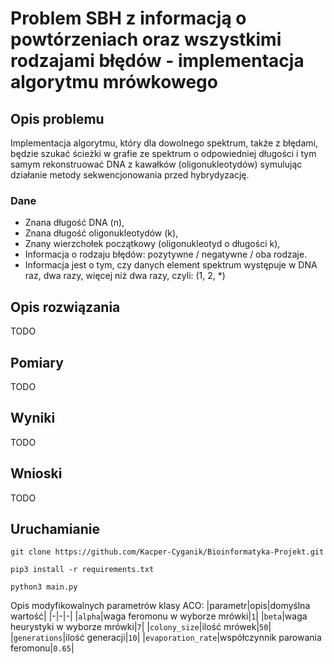 # Problem SBH z informacją o powtórzeniach oraz wszystkimi rodzajami błędów - implementacja algorytmu mrówkowego 

## Opis problemu
Implementacja algorytmu, który dla dowolnego spektrum, także z błędami, będzie szukać ścieżki w grafie ze spektrum o odpowiedniej długości i tym samym rekonstruować DNA z kawałków (oligonukleotydów) symulując działanie metody sekwencjonowania przed hybrydyzację.
### Dane
- Znana długość DNA (n), 
- Znana długość oligonukleotydów (k),
- Znany wierzchołek początkowy (oligonukleotyd o długości k),
- Informacja o rodzaju błędów: pozytywne / negatywne / oba rodzaje.
- Informacja jest o tym, czy danych element spektrum występuje w DNA raz, dwa razy, więcej
niż dwa razy, czyli: (1, 2, *)

## Opis rozwiązania
TODO

## Pomiary
TODO

## Wyniki
TODO


## Wnioski
TODO

## Uruchamianie
```
git clone https://github.com/Kacper-Cyganik/Bioinformatyka-Projekt.git

pip3 install -r requirements.txt

python3 main.py
```
Opis modyfikowalnych parametrów klasy ACO:
|parametr|opis|domyślna wartość|
|-|-|-|
|`alpha`|waga feromonu w wyborze mrówki|`1`|
|`beta`|waga heurystyki w wyborze mrówki|`7`|
|`colony_size`|ilość mrówek|`50`|
|`generations`|ilość generacji|`10`|
|`evaporation_rate`|współczynnik parowania feromonu|`0.65`|
